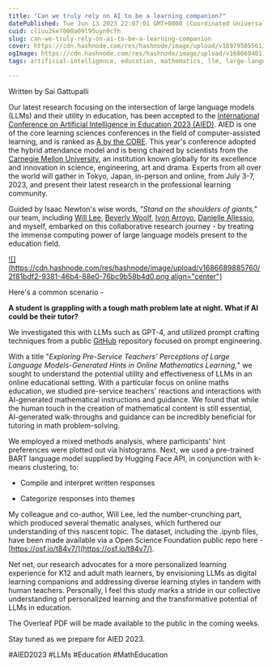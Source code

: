 ```yaml
---
title: "Can we truly rely on AI to be a learning companion?"
datePublished: Tue Jun 13 2023 22:07:01 GMT+0000 (Coordinated Universal Time)
cuid: cliuu2ke7000a09l95uyn9cfh
slug: can-we-truly-rely-on-ai-to-be-a-learning-companion
cover: https://cdn.hashnode.com/res/hashnode/image/upload/v1697950556136/ea2b2e35-873a-4ae6-8994-e32a8d3f97a4.png
ogImage: https://cdn.hashnode.com/res/hashnode/image/upload/v1686694011284/77befebd-c76e-4a55-9fe5-c5df3560d446.jpeg
tags: artificial-intelligence, education, mathematics, llm, large-language-models

---
```


Written by Sai Gattupalli

Our latest research focusing on the intersection of large language models (LLMs) and their utility in education, has been accepted to the [International Conference on Artificial Intelligence in Education 2023 (AIED)](https://iaied.org/conferences). AIED is one of the core learning sciences conferences in the field of computer-assisted learning, and is ranked as [A by the CORE](http://portal.core.edu.au/conf-ranks/?search=aied&by=all&source=CORE2021&sort=atitle&page=1). This year's conference adopted the hybrid attendance model and is being chaired by scientists from the [Carnegie Mellon University](https://www.cmu.edu/), an institution known globally for its excellence and innovation in science, engineering, art and drama. Experts from all over the world will gather in Tokyo, Japan, in-person and online, from July 3-7, 2023, and present their latest research in the professional learning community.

Guided by Isaac Newton's wise words, *"Stand on the shoulders of giants,"* our team, including [Will Lee](https://www.researchgate.net/profile/William-Lee-51), [Beverly Woolf](https://presidentialinnovationfellows.gov/fellows/beverly-park-woolf/), [Ivon Arroyo](https://advancedlearningtech.com/), [Danielle Allessio](https://scholar.google.com/citations?user=-B3ETtMAAAAJ), and myself, embarked on this collaborative research journey - by treating the immense computing power of large language models present to the education field.

[![](https://cdn.hashnode.com/res/hashnode/image/upload/v1686689885760/2f81bdf2-9381-46b4-88e0-76bc9b58b4d0.png align="center")](https://iaied.org/conferences)

Here's a common scenario -

**A student is grappling with a tough math problem late at night. What if AI could be their tutor?**

We investigated this with LLMs such as GPT-4, and utilized prompt crafting techniques from a public [GitHub](https://github.com/f/awesome-chatgpt-prompts) repository focused on prompt engineering.

With a title "*Exploring Pre-Service Teachers' Perceptions of Large Language Models-Generated Hints in Online Mathematics Learning,*" we sought to understand the potential utility and effectiveness of LLMs in an online educational setting. With a particular focus on online maths education, we studied pre-service teachers' reactions and interactions with AI-generated mathematical instructions and guidance. We found that while the human touch in the creation of mathematical content is still essential, AI-generated walk-throughs and guidance can be incredibly beneficial for tutoring in math problem-solving.

We employed a mixed methods analysis, where participants' hint preferences were plotted out via histograms. Next, we used a pre-trained BART language model supplied by Hugging Face API, in conjunction with k-means clustering, to:

* Compile and interpret written responses
    
* Categorize responses into themes
    

My colleague and co-author, Will Lee, led the number-crunching part, which produced several thematic analyses, which furthered our understanding of this nascent topic. The dataset, including the .ipynb files, have been made available via a Open Science Foundation public repo here - [https://osf.io/t84v7/](https://osf.io/t84v7/).

Net net, our research advocates for a more personalized learning experience for K12 and adult math learners, by envisioning LLMs as digital learning companions and addressing diverse learning styles in tandem with human teachers. Personally, I feel this study marks a stride in our collective understanding of personalized learning and the transformative potential of LLMs in education.

The Overleaf PDF will be made available to the public in the coming weeks.

Stay tuned as we prepare for AIED 2023.

#AIED2023 #LLMs #Education #MathEducation